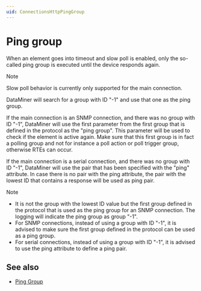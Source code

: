 ```yaml
---
uid: ConnectionsHttpPingGroup
---
```


# Ping group

When an element goes into timeout and slow poll is enabled, only the so-called ping group is executed until the device responds again.

> [!NOTE]
> Slow poll behavior is currently only supported for the main connection.

DataMiner will search for a group with ID "-1" and use that one as the ping group.

If the main connection is an SNMP connection, and there was no group with ID "-1", DataMiner will use the first parameter from the first group that is defined in the protocol as the "ping group". This parameter will be used to check if the element is active again. Make sure that this first group is in fact a polling group and not for instance a poll action or poll trigger group, otherwise RTEs can occur.

If the main connection is a serial connection, and there was no group with ID "-1", DataMiner will use the pair that has been specified with the "ping" attribute. In case there is no pair with the ping attribute, the pair with the lowest ID that contains a response will be used as ping pair.

> [!NOTE]
>
> - It is not the group with the lowest ID value but the first group defined in the protocol that is used as the ping group for an SNMP connection. The logging will indicate the ping group as group "-1".
> - For SNMP connections, instead of using a group with ID "-1", it is advised to make sure the first group defined in the protocol can be used as a ping group.
> - For serial connections, instead of using a group with ID "-1", it is advised to use the ping attribute to define a ping pair.

## See also

- [Ping Group](xref:ConnectionsPingGroup)
